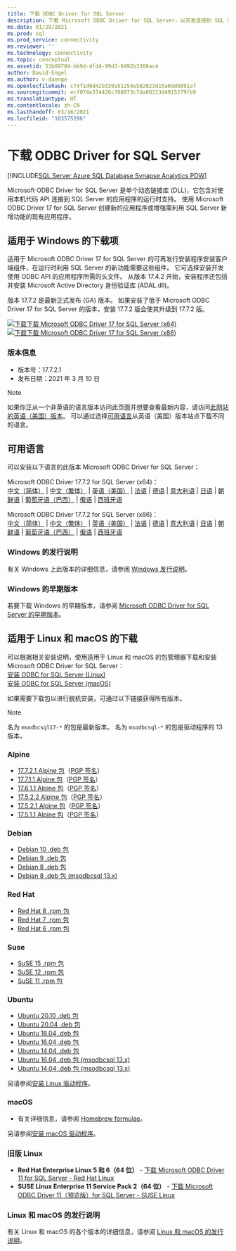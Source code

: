 ```yaml
---
title: 下载 ODBC Driver for SQL Server
description: 下载 Microsoft ODBC Driver for SQL Server，以开发连接到 SQL Server 和 Azure SQL 数据库的本机代码应用程序。
ms.date: 01/29/2021
ms.prod: sql
ms.prod_service: connectivity
ms.reviewer: ''
ms.technology: connectivity
ms.topic: conceptual
ms.assetid: 53b09784-bb9d-4fd4-99d3-0492b3308ac4
author: David-Engel
ms.author: v-daenge
ms.openlocfilehash: c74f1d0d42b339a51254e582023d15a69d9891af
ms.sourcegitcommit: ecf074e374426c708073c7da88313d4915279fb9
ms.translationtype: HT
ms.contentlocale: zh-CN
ms.lasthandoff: 03/16/2021
ms.locfileid: "103575296"
---
```

# <a name="download-odbc-driver-for-sql-server"></a>下载 ODBC Driver for SQL Server

[!INCLUDE[SQL Server Azure SQL Database Synapse Analytics PDW](../../includes/applies-to-version/sql-asdb-asdbmi-asa-pdw.md)]

Microsoft ODBC Driver for SQL Server 是单个动态链接库 (DLL)，它包含对使用本机代码 API 连接到 SQL Server 的应用程序的运行时支持。 使用 Microsoft ODBC Driver 17 for SQL Server 创建新的应用程序或增强需利用 SQL Server 新增功能的现有应用程序。

## <a name="download-for-windows"></a>适用于 Windows 的下载项

适用于 Microsoft ODBC Driver 17 for SQL Server 的可再发行安装程序安装客户端组件，在运行时利用 SQL Server 的新功能需要这些组件。 它可选择安装开发使用 ODBC API 的应用程序所需的头文件。 从版本 17.4.2 开始，安装程序还包括并安装 Microsoft Active Directory 身份验证库 (ADAL.dll)。

版本 17.7.2 是最新正式发布 (GA) 版本。 如果安装了低于 Microsoft ODBC Driver 17 for SQL Server 的版本，安装 17.7.2 版会使其升级到 17.7.2 版。

[![下载](../../ssms/media/download-icon.png)下载 Microsoft ODBC Driver 17 for SQL Server (x64)](https://go.microsoft.com/fwlink/?linkid=2156851)   
[![下载](../../ssms/media/download-icon.png)下载 Microsoft ODBC Driver 17 for SQL Server (x86)](https://go.microsoft.com/fwlink/?linkid=2156749)   

### <a name="version-information"></a>版本信息

- 版本号：17.7.2.1
- 发布日期：2021 年 3 月 10 日

> [!Note]
> 如果你正从一个非英语的语言版本访问此页面并想要查看最新内容，请访问[此网站的英语（美国）版本](https://aka.ms/downloadmsodbcsqlenglish)。 可以通过选择[可用语言](#available-languages)从英语（美国）版本站点下载不同的语言。

## <a name="available-languages"></a>可用语言

可以安装以下语言的此版本 Microsoft ODBC Driver for SQL Server：

Microsoft ODBC Driver 17.7.2 for SQL Server (x64)：  
[中文（简体）](https://go.microsoft.com/fwlink/?linkid=2156851&clcid=0x804) | [中文（繁体）](https://go.microsoft.com/fwlink/?linkid=2156851&clcid=0x404) | [英语（美国）](https://go.microsoft.com/fwlink/?linkid=2156851&clcid=0x409) | [法语](https://go.microsoft.com/fwlink/?linkid=2156851&clcid=0x40c) | [德语](https://go.microsoft.com/fwlink/?linkid=2156851&clcid=0x407) | [意大利语](https://go.microsoft.com/fwlink/?linkid=2156851&clcid=0x410) | [日语](https://go.microsoft.com/fwlink/?linkid=2156851&clcid=0x411) | [朝鲜语](https://go.microsoft.com/fwlink/?linkid=2156851&clcid=0x412) | [葡萄牙语（巴西）](https://go.microsoft.com/fwlink/?linkid=2156851&clcid=0x416) | [俄语](https://go.microsoft.com/fwlink/?linkid=2156851&clcid=0x419) | [西班牙语](https://go.microsoft.com/fwlink/?linkid=2156851&clcid=0x40a)

Microsoft ODBC Driver 17.7.2 for SQL Server (x86)：  
[中文（简体）](https://go.microsoft.com/fwlink/?linkid=2156749&clcid=0x804) | [中文（繁体）](https://go.microsoft.com/fwlink/?linkid=2156749&clcid=0x404) | [英语（美国）](https://go.microsoft.com/fwlink/?linkid=2156749&clcid=0x409) | [法语](https://go.microsoft.com/fwlink/?linkid=2156749&clcid=0x40c) | [德语](https://go.microsoft.com/fwlink/?linkid=2156749&clcid=0x407) | [意大利语](https://go.microsoft.com/fwlink/?linkid=2156749&clcid=0x410) | [日语](https://go.microsoft.com/fwlink/?linkid=2156749&clcid=0x411) | [朝鲜语](https://go.microsoft.com/fwlink/?linkid=2156749&clcid=0x412) | [葡萄牙语（巴西）](https://go.microsoft.com/fwlink/?linkid=2156749&clcid=0x416) | [俄语](https://go.microsoft.com/fwlink/?linkid=2156749&clcid=0x419) | [西班牙语](https://go.microsoft.com/fwlink/?linkid=2156749&clcid=0x40a)

### <a name="release-notes-for-windows"></a>Windows 的发行说明

有关 Windows 上此版本的详细信息，请参阅 [Windows 发行说明](windows\release-notes-odbc-sql-server-windows.md)。

### <a name="previous-releases-for-windows"></a>Windows 的早期版本

若要下载 Windows 的早期版本，请参阅 [Microsoft ODBC Driver for SQL Server 的早期版本](windows\release-notes-odbc-sql-server-windows.md#previous-releases)。

## <a name="download-for-linux-and-macos"></a>适用于 Linux 和 macOS 的下载

可以根据相关安装说明，使用适用于 Linux 和 macOS 的包管理器下载和安装 Microsoft ODBC Driver for SQL Server：  
[安装 ODBC for SQL Server (Linux)](linux-mac\installing-the-microsoft-odbc-driver-for-sql-server.md)  
[安装 ODBC for SQL Server (macOS)](linux-mac\install-microsoft-odbc-driver-sql-server-macos.md)  

如果需要下载包以进行脱机安装，可通过以下链接获得所有版本。

> [!Note]
> 名为 `msodbcsql17-*` 的包是最新版本。 名为 `msodbcsql-*` 的包是驱动程序的 13 版本。

### <a name="alpine"></a>Alpine

- [17.7.2.1 Alpine 包](https://download.microsoft.com/download/e/4/e/e4e67866-dffd-428c-aac7-8d28ddafb39b/msodbcsql17_17.7.2.1-1_amd64.apk)（[PGP 签名](https://download.microsoft.com/download/e/4/e/e4e67866-dffd-428c-aac7-8d28ddafb39b/msodbcsql17_17.7.2.1-1_amd64.sig)）
- [17.7.1.1 Alpine 包](https://download.microsoft.com/download/e/4/e/e4e67866-dffd-428c-aac7-8d28ddafb39b/msodbcsql17_17.7.1.1-1_amd64.apk)（[PGP 签名](https://download.microsoft.com/download/e/4/e/e4e67866-dffd-428c-aac7-8d28ddafb39b/msodbcsql17_17.7.1.1-1_amd64.sig)）
- [17.6.1.1 Alpine 包](https://download.microsoft.com/download/e/4/e/e4e67866-dffd-428c-aac7-8d28ddafb39b/msodbcsql17_17.6.1.1-1_amd64.apk)（[PGP 签名](https://download.microsoft.com/download/e/4/e/e4e67866-dffd-428c-aac7-8d28ddafb39b/msodbcsql17_17.6.1.1-1_amd64.sig)）
- [17.5.2.2 Alpine 包](https://download.microsoft.com/download/e/4/e/e4e67866-dffd-428c-aac7-8d28ddafb39b/msodbcsql17_17.5.2.2-1_amd64.apk)（[PGP 签名](https://download.microsoft.com/download/e/4/e/e4e67866-dffd-428c-aac7-8d28ddafb39b/msodbcsql17_17.5.2.2-1_amd64.sig)）
- [17.5.2.1 Alpine 包](https://download.microsoft.com/download/e/4/e/e4e67866-dffd-428c-aac7-8d28ddafb39b/msodbcsql17_17.5.2.1-1_amd64.apk)（[PGP 签名](https://download.microsoft.com/download/e/4/e/e4e67866-dffd-428c-aac7-8d28ddafb39b/msodbcsql17_17.5.2.1-1_amd64.sig)）
- [17.5.1.1 Alpine 包](https://download.microsoft.com/download/e/4/e/e4e67866-dffd-428c-aac7-8d28ddafb39b/msodbcsql17_17.5.1.1-1_amd64.apk)（[PGP 签名](https://download.microsoft.com/download/e/4/e/e4e67866-dffd-428c-aac7-8d28ddafb39b/msodbcsql17_17.5.1.1-1_amd64.sig)）

### <a name="debian"></a>Debian

- [Debian 10 .deb 包](https://packages.microsoft.com/debian/10/prod/pool/main/m/msodbcsql17/)
- [Debian 9 .deb 包](https://packages.microsoft.com/debian/9/prod/pool/main/m/msodbcsql17/)
- [Debian 8 .deb 包](https://packages.microsoft.com/debian/8/prod/pool/main/m/msodbcsql17/)
- [Debian 8 .deb 包 (msodbcsql 13.x)](https://packages.microsoft.com/debian/8/prod/pool/main/m/msodbcsql/)

### <a name="red-hat"></a>Red Hat

- [Red Hat 8 .rpm 包](https://packages.microsoft.com/rhel/8/prod/)
- [Red Hat 7 .rpm 包](https://packages.microsoft.com/rhel/7/prod/)
- [Red Hat 6 .rpm 包](https://packages.microsoft.com/rhel/6/prod/)

### <a name="suse"></a>Suse

- [SuSE 15 .rpm 包](https://packages.microsoft.com/sles/15/prod/)
- [SuSE 12 .rpm 包](https://packages.microsoft.com/sles/12/prod/)
- [SuSE 11 .rpm 包](https://packages.microsoft.com/sles/11/prod/)

### <a name="ubuntu"></a>Ubuntu

- [Ubuntu 20.10 .deb 包](https://packages.microsoft.com/ubuntu/20.10/prod/pool/main/m/msodbcsql17/)
- [Ubuntu 20.04 .deb 包](https://packages.microsoft.com/ubuntu/20.04/prod/pool/main/m/msodbcsql17/)
- [Ubuntu 18.04 .deb 包](https://packages.microsoft.com/ubuntu/18.04/prod/pool/main/m/msodbcsql17/)
- [Ubuntu 16.04 .deb 包](https://packages.microsoft.com/ubuntu/16.04/prod/pool/main/m/msodbcsql17/)
- [Ubuntu 14.04 .deb 包](https://packages.microsoft.com/ubuntu/14.04/prod/pool/main/m/msodbcsql17/)
- [Ubuntu 16.04 .deb 包 (msodbcsql 13.x)](https://packages.microsoft.com/ubuntu/16.04/prod/pool/main/m/msodbcsql/)
- [Ubuntu 14.04 .deb 包 (msodbcsql 13.x)](https://packages.microsoft.com/ubuntu/14.04/prod/pool/main/m/msodbcsql/)

另请参阅[安装 Linux 驱动程序](linux-mac/installing-the-microsoft-odbc-driver-for-sql-server.md)。

### <a name="macos"></a>macOS

- 有关详细信息，请参阅 [Homebrew formulae](https://github.com/Microsoft/homebrew-mssql-release)。

另请参阅[安装 macOS 驱动程序](linux-mac/install-microsoft-odbc-driver-sql-server-macos.md)。

### <a name="older-linux-releases"></a>旧版 Linux

- **Red Hat Enterprise Linux 5 和 6（64 位）**  - [下载 Microsoft ODBC Driver 11 for SQL Server - Red Hat Linux](https://go.microsoft.com/fwlink/?LinkId=267321)  
- **SUSE Linux Enterprise 11 Service Pack 2（64 位）**  - [下载 Microsoft ODBC Driver 11（预览版）for SQL Server - SUSE Linux](https://go.microsoft.com/fwlink/?LinkId=264916)

### <a name="release-notes-for-linux-and-macos"></a>Linux 和 macOS 的发行说明

有关 Linux 和 macOS 的各个版本的详细信息，请参阅 [Linux 和 macOS 的发行说明](linux-mac\release-notes-odbc-sql-server-linux-mac.md)。
